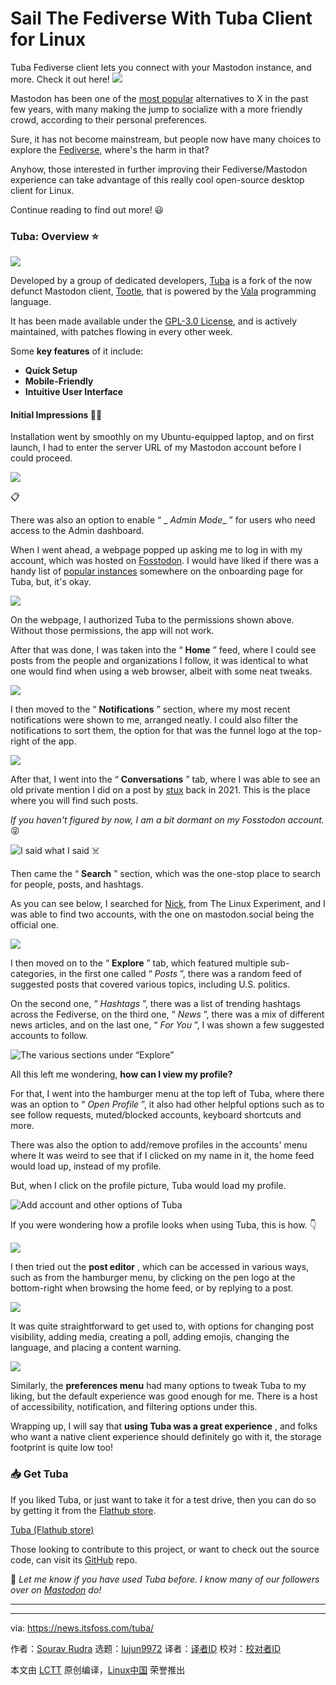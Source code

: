 [#]: subject: "Sail The Fediverse With Tuba Client for Linux"
[#]: via: "https://news.itsfoss.com/tuba/"
[#]: author: "Sourav Rudra https://news.itsfoss.com/author/sourav/"
[#]: collector: "lujun9972/lctt-scripts-1705972010"
[#]: translator: " "
[#]: reviewer: " "
[#]: publisher: " "
[#]: url: " "

Sail The Fediverse With Tuba Client for Linux
======
Tuba Fediverse client lets you connect with your Mastodon instance, and
more. Check it out here!
[![][1]][2]

Mastodon has been one of the [most popular][3] alternatives to X in the past few years, with many making the jump to socialize with a more friendly crowd, according to their personal preferences.

Sure, it has not become mainstream, but people now have many choices to explore the [Fediverse][4], where's the harm in that?

Anyhow, those interested in further improving their Fediverse/Mastodon experience can take advantage of this really cool open-source desktop client for Linux.

Continue reading to find out more! 😃

### Tuba: Overview ⭐

![][5]

Developed by a group of dedicated developers, [Tuba][6] is a fork of the now defunct Mastodon client, [Tootle][7], that is powered by the [Vala][8] programming language.

It has been made available under the [GPL-3.0 License][9], and is actively maintained, with patches flowing in every other week.

Some **key features** of it include:

  * **Quick Setup**
  * **Mobile-Friendly**
  * **Intuitive User Interface**



#### Initial Impressions 👨‍💻

Installation went by smoothly on my Ubuntu-equipped laptop, and on first launch, I had to enter the server URL of my Mastodon account before I could proceed.

![][10]

📋

There was also an option to enable “ _ _Admin Mode__ ” for users who need access to the Admin dashboard.

When I went ahead, a webpage popped up asking me to log in with my account, which was hosted on [Fosstodon][11]. I would have liked if there was a handy list of [popular instances][12] somewhere on the onboarding page for Tuba, but, it's okay.

![][13]

On the webpage, I authorized Tuba to the permissions shown above. Without those permissions, the app will not work.

After that was done, I was taken into the “ **Home** ” feed, where I could see posts from the people and organizations I follow, it was identical to what one would find when using a web browser, albeit with some neat tweaks.

![][14]

I then moved to the “ **Notifications** ” section, where my most recent notifications were shown to me, arranged neatly. I could also filter the notifications to sort them, the option for that was the funnel logo at the top-right of the app.

![][15]

After that, I went into the “ **Conversations** ” tab, where I was able to see an old private mention I did on a post by [stux][16] back in 2021. This is the place where you will find such posts.

_If you haven't figured by now, I am a bit dormant on my Fosstodon account._ 😝

![I said what I said ☠️][17]

Then came the “ **Search** ” section, which was the one-stop place to search for people, posts, and hashtags.

As you can see below, I searched for [Nick][18], from The Linux Experiment, and I was able to find two accounts, with the one on mastodon.social being the official one.

![][19]

I then moved on to the “ **Explore** ” tab, which featured multiple sub-categories, in the first one called “ _Posts_ ”, there was a random feed of suggested posts that covered various topics, including U.S. politics.

On the second one, “ _Hashtags_ ”, there was a list of trending hashtags across the Fediverse, on the third one, “ _News_ ”, there was a mix of different news articles, and on the last one, “ _For You_ ”, I was shown a few suggested accounts to follow.

![The various sections under “Explore”][20]

All this left me wondering, **how can I view my profile?**

For that, I went into the hamburger menu at the top left of Tuba, where there was an option to “ _Open Profile_ ”, it also had other helpful options such as to see follow requests, muted/blocked accounts, keyboard shortcuts and more.

There was also the option to add/remove profiles in the accounts' menu where It was weird to see that if I clicked on my name in it, the home feed would load up, instead of my profile.

But, when I click on the profile picture, Tuba would load my profile.

![Add account and other options of Tuba][21]

If you were wondering how a profile looks when using Tuba, this is how. 👇

![][22]

I then tried out the **post editor** , which can be accessed in various ways, such as from the hamburger menu, by clicking on the pen logo at the bottom-right when browsing the home feed, or by replying to a post.

![][23]

It was quite straightforward to get used to, with options for changing post visibility, adding media, creating a poll, adding emojis, changing the language, and placing a content warning.

![][24]

Similarly, the **preferences menu** had many options to tweak Tuba to my liking, but the default experience was good enough for me. There is a host of accessibility, notification, and filtering options under this.

Wrapping up, I will say that **using Tuba was a great experience** , and folks who want a native client experience should definitely go with it, the storage footprint is quite low too!

### 📥 Get Tuba

If you liked Tuba, or just want to take it for a test drive, then you can do so by getting it from the [Flathub store][25].

[Tuba (Flathub store)][25]

Those looking to contribute to this project, or want to check out the source code, can visit its [GitHub][26] repo.

💬 _Let me know if you have used Tuba before. I know many of our followers over on_ [_Mastodon_][27] _do!_

* * *

--------------------------------------------------------------------------------

via: https://news.itsfoss.com/tuba/

作者：[Sourav Rudra][a]
选题：[lujun9972][b]
译者：[译者ID](https://github.com/译者ID)
校对：[校对者ID](https://github.com/校对者ID)

本文由 [LCTT](https://github.com/LCTT/TranslateProject) 原创编译，[Linux中国](https://linux.cn/) 荣誉推出

[a]: https://news.itsfoss.com/author/sourav/
[b]: https://github.com/lujun9972
[1]: https://news.itsfoss.com/assets/images/pikapods-banner-v3.webp
[2]: https://www.pikapods.com/?utm_campaign=banner-2024-05&utm_source=itsfoss
[3]: https://itsfoss.com/mastodon-open-source-alternative-twitter/
[4]: https://en.wikipedia.org/wiki/Fediverse
[5]: https://news.itsfoss.com/content/images/2024/07/Tuba_a.png
[6]: https://tuba.geopjr.dev/
[7]: https://github.com/bleakgrey/tootle
[8]: https://vala.dev/
[9]: https://www.gnu.org/licenses/gpl-3.0.en.html
[10]: https://news.itsfoss.com/content/images/2024/07/Tuba_b.png
[11]: https://fosstodon.org/
[12]: https://itsfoss.com/best-mastodon-instances/
[13]: https://news.itsfoss.com/content/images/2024/07/Tuba_c-1.png
[14]: https://news.itsfoss.com/content/images/2024/07/Tuba_d.png
[15]: https://news.itsfoss.com/content/images/2024/07/Tuba_e.png
[16]: https://mstdn.social/@stux
[17]: https://news.itsfoss.com/content/images/2024/07/Tuba_f.png
[18]: https://fosstodon.org/@thelinuxEXP@mastodon.social
[19]: https://news.itsfoss.com/content/images/2024/07/Tuba_g.png
[20]: https://news.itsfoss.com/content/images/2024/07/Tuba_h-1.png
[21]: https://news.itsfoss.com/content/images/2024/07/Tuba_k.png
[22]: https://news.itsfoss.com/content/images/2024/07/Tuba_m.png
[23]: https://news.itsfoss.com/content/images/2024/07/Tuba_n.png
[24]: https://news.itsfoss.com/content/images/2024/07/Tuba.png
[25]: https://flathub.org/apps/dev.geopjr.Tuba
[26]: https://github.com/GeopJr/Tuba
[27]: https://mastodon.social/@itsfoss
